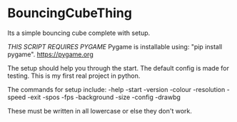 # BouncingCubeThing
Its a simple bouncing cube complete with setup.

*THIS SCRIPT REQUIRES PYGAME*
Pygame is installable using: "pip install pygame".
https://pygame.org


The setup should help you through the start.
The default config is made for testing.
This is my first real project in python.

The commands for setup include:
-help
-start
-version
-colour
-resolution
-speed
-exit
-spos
-fps
-background
-size
-config
-drawbg

These must be written in all lowercase or else they don't work.
